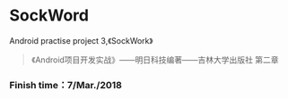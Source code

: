 # SockWord
Android practise project 3,《SockWork》

> 《Android项目开发实战》——明日科技编著——吉林大学出版社 第二章

### Finish time：7/Mar./2018
